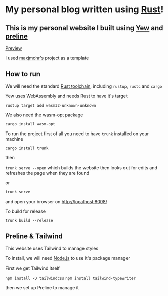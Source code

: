 # My personal blog written using [Rust](https://www.rust-lang.org/)!

This is my personal website I built using [Yew](https://yew.rs/) and [preline](https://preline.co)
---

[Preview](https://steinardth.xyz)

I used [maxjmohr's](https://github.com/maxjmohr/personal_website) project as a template

## How to run

We will need the standard [Rust toolchain](https://www.rust-lang.org/learn/get-started), including `rustup`, `rustc` and `cargo`

Yew uses WebAssembly and needs Rust to have it's target

`rustup target add wasm32-unknown-unknown`

We also need the wasm-opt package

`cargo install wasm-opt`

To run the project first of all you need to have `trunk` installed on your machine

`cargo install trunk`

then

`trunk serve --open` which builds the website then looks out for edits and refreshes the page when they are found

or

`trunk serve`

and open your browser on [http://localhost:8008/](http://localhost:8008/)

To build for release

`trunk build --release`

## Preline & Tailwind

This website uses Tailwind to manage styles

To install, we will need [Node.js](https://nodejs.org/en/download) to use it's package manager

First we get Tailwind itself

`npm install -D tailwindcss`
`npm install tailwind-typewriter`

then we set up Preline to manage it

